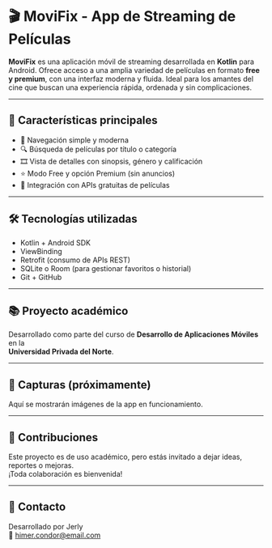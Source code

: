 # 🎬 MoviFix - App de Streaming de Películas

**MoviFix** es una aplicación móvil de streaming desarrollada en **Kotlin** para Android. Ofrece acceso a una amplia variedad de películas en formato **free y premium**, con una interfaz moderna y fluida. Ideal para los amantes del cine que buscan una experiencia rápida, ordenada y sin complicaciones.

---

## 🚀 Características principales

- 📱 Navegación simple y moderna
- 🔍 Búsqueda de películas por título o categoría
- 🎞️ Vista de detalles con sinopsis, género y calificación
- ⭐ Modo Free y opción Premium (sin anuncios)
- 🧩 Integración con APIs gratuitas de películas

---

## 🛠️ Tecnologías utilizadas

- Kotlin + Android SDK
- ViewBinding
- Retrofit (consumo de APIs REST)
- SQLite o Room (para gestionar favoritos o historial)
- Git + GitHub

---

## 📚 Proyecto académico

Desarrollado como parte del curso de **Desarrollo de Aplicaciones Móviles** en la  
**Universidad Privada del Norte**.

---

## 📸 Capturas (próximamente)

Aquí se mostrarán imágenes de la app en funcionamiento.

---

## 🤝 Contribuciones

Este proyecto es de uso académico, pero estás invitado a dejar ideas, reportes o mejoras.  
¡Toda colaboración es bienvenida!

---

## 📩 Contacto

Desarrollado por Jerly  
📧 himer.condor@email.com

